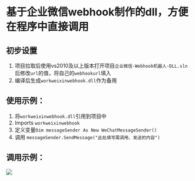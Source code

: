 # 基于企业微信webhook制作的dll，方便在程序中直接调用

## 初步设置
1. 项目拉取后使用vs2010及以上版本打开项目`企业微信-Webhook机器人-DLL.sln`后修改`url`的值，将自己的`webhookurl`填入
1. 编译后生成`workweixinwebhook.dll`作为备用
   
## 使用示例：
1. 将`workweixinwebhook.dll`引用到项目中
1. Imports `workweixinwebhook`
1. 定义变量`Dim messageSender As New WeChatMessageSender()`
1. 调用 `messageSender.SendMessage("此处填写需调用、发送的内容")`

## 调用示例：
![](https://cdn.jsdelivr.net/gh/ThemanRonin/JPG@main/2024-06-19_07.46.51.png)
